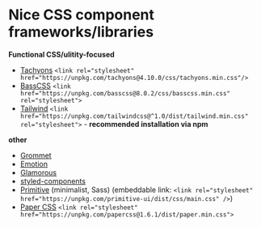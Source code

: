 # Nice CSS component frameworks/libraries   

**Functional CSS/ulitity-focused**

* [Tachyons](http://tachyons.io/) `<link rel="stylesheet" href="https://unpkg.com/tachyons@4.10.0/css/tachyons.min.css"/>` 
* [BassCSS](https://basscss.com/) `<link href="https://unpkg.com/basscss@8.0.2/css/basscss.min.css" rel="stylesheet">` 
* [Tailwind](https://tailwindcss.com/) `<link href="https://unpkg.com/tailwindcss@^1.0/dist/tailwind.min.css" rel="stylesheet">` - **recommended installation via npm** 

**other**

* [Grommet](https://v2.grommet.io/)
* [Emotion](https://emotion.sh/docs/introduction)
* [Glamorous](https://glamorous.rocks/)
* [styled-components](https://www.styled-components.com/)
* [Primitive](https://taniarascia.github.io/primitive/) (minimalist, Sass) (embeddable link: `<link rel="stylesheet" href="https://unpkg.com/primitive-ui/dist/css/main.css" />`)
* [Paper CSS](https://www.getpapercss.com/) `<link rel="stylesheet" href="https://unpkg.com/papercss@1.6.1/dist/paper.min.css">`